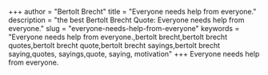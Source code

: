 +++
author = "Bertolt Brecht"
title = "Everyone needs help from everyone."
description = "the best Bertolt Brecht Quote: Everyone needs help from everyone."
slug = "everyone-needs-help-from-everyone"
keywords = "Everyone needs help from everyone.,bertolt brecht,bertolt brecht quotes,bertolt brecht quote,bertolt brecht sayings,bertolt brecht saying,quotes, sayings,quote, saying, motivation"
+++
Everyone needs help from everyone.
